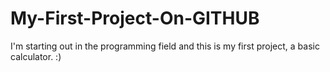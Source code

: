 # My-First-Project-On-GITHUB
I'm starting out in the programming field and this is my first project, a basic calculator. :)
